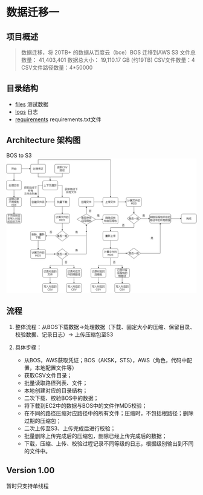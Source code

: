 # 数据迁移一

## 项目概述
> 数据迁移，将 20TB+ 的数据从百度云（bce）BOS 迁移到AWS S3
> 文件总数量： 41,403,401
> 数据总大小： 19,110.17 GB (约19TB)
> CSV文件数量：4
> CSV文件路径数量：4*50000


## 目录结构
* [files](#测试数据) 测试数据
* [logs](#日志) 日志
* [requirements](#requirements) requirements.txt文件


## Architecture 架构图  
BOS to S3  
![Architecture](./img/流程图.png)


## 流程
1. 整体流程：从BOS下载数据->处理数据（下载、固定大小的压缩、保留目录、校验数据、记录日志）-> 上传压缩包至S3 

2. 具体步骤：
    * 从BOS，AWS获取凭证；BOS（AKSK，STS），AWS（角色，代码中配置，本地配置文件等）
    * 获取CSV文件目录；
    * 批量读取路径列表、文件；
    * 本地创建对应的目录结构；
    * 二次下载、校验BOS中的数据；
    * 将下载到EC2中的数据与BOS中的文件作MD5校验；
    * 在不同的路径压缩对应路径中的所有文件；压缩时，不包括根路径；删除过期的压缩包；
    * 二次上传至S3、上传完成后进行校验；
    * 批量删除上传完成后的压缩包，删除已经上传完成后的数据；
    * 下载，压缩、上传、校验过程记录不同等级的日志，根据级别输出到不同的文件中。
  

## Version 1.00
暂时只支持单线程